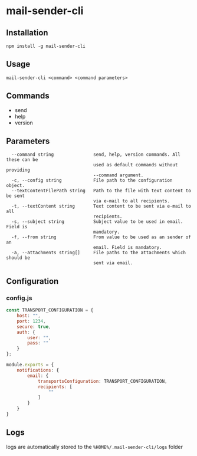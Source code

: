 # mail-sender-cli

## Installation

```
npm install -g mail-sender-cli
```
    
## Usage

```
mail-sender-cli <command> <command parameters>
```

## Commands

* send
* help
* version

## Parameters

```
  --command string               send, help, version commands. All these can be
                                 used as default commands without providing
                                 --command argument.
  -c, --config string            File path to the configuration object.
  --textContentFilePath string   Path to the file with text content to be sent
                                 via e-mail to all recipients.
  -t, --textContent string       Text content to be sent via e-mail to all
                                 recipients.
  -s, --subject string           Subject value to be used in email. Field is
                                 mandatory.
  -f, --from string              From value to be used as an sender of an
                                 email. Field is mandatory.
  -a, --attachments string[]     File paths to the attachments which should be
                                 sent via email.
```

## Configuration

### config.js

```js
const TRANSPORT_CONFIGURATION = {
    host: "",
    port: 1234,
    secure: true,
    auth: {
        user: "",
        pass: ""
    }
};

module.exports = {
    notifications: {
        email: {
            transportsConfiguration: TRANSPORT_CONFIGURATION,
            recipients: [
                ""
            ]
        }
    }
}
```

## Logs

logs are automatically stored to the ```%HOME%/.mail-sender-cli/logs``` folder